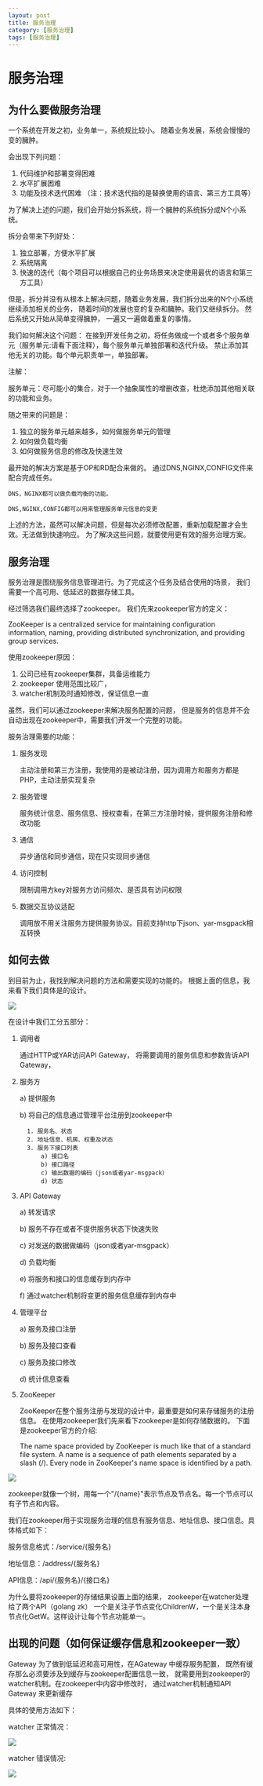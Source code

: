 ```yaml
---
layout: post
title: 服务治理
category: [服务治理]
tags: [服务治理]
---
```


# 服务治理

## 为什么要做服务治理

一个系统在开发之初，业务单一，系统规比较小。 随着业务发展，系统会慢慢的变的臃肿。

会出现下列问题：

1. 代码维护和部署变得困难
2. 水平扩展困难
3. 功能及技术迭代困难
（注：技术迭代指的是替换使用的语言、第三方工具等）

为了解决上述的问题，我们会开始分拆系统，将一个臃肿的系统拆分成N个小系统。

拆分会带来下列好处：

1. 独立部署，方便水平扩展
2. 系统隔离
3. 快速的迭代（每个项目可以根据自己的业务场景来决定使用最优的语言和第三方工具）

但是，拆分并没有从根本上解决问题，随着业务发展，我们拆分出来的N个小系统继续添加相关的业务，
随着时间的发展也变的复杂和臃肿。我们又继续拆分。 然后系统又开始从简单变得臃肿，
一遍又一遍做着重复的事情。


我们如何解决这个问题：
在接到开发任务之初，将任务做成一个或者多个服务单元（服务单元:请看下面注释），每个服务单元单独部署和迭代升级。
禁止添加其他无关的功能。每个单元职责单一，单独部署。

注解：

服务单元：尽可能小的集合，对于一个抽象属性的增删改查，杜绝添加其他相关联的功能和业务。

随之带来的问题是：

1. 独立的服务单元越来越多，如何做服务单元的管理
2. 如何做负载均衡
3. 如何做服务信息的修改及快速生效


最开始的解决方案是基于OP和RD配合来做的。
通过DNS,NGINX,CONFIG文件来配合完成任务。

    DNS，NGINX都可以做负载均衡的功能。

    DNS,NGINX,CONFIG都可以用来管理服务单元信息的变更

上述的方法，虽然可以解决问题，但是每次必须修改配置，重新加载配置才会生效。无法做到快速响应。
为了解决这些问题，就要使用更有效的服务治理方案。

## 服务治理

服务治理是围绕服务信息管理进行。为了完成这个任务及结合使用的场景，
我们需要一个高可用、低延迟的数据存储工具。

经过筛选我们最终选择了zookeeper。
我们先来zookeeper官方的定义：

ZooKeeper is a centralized service for maintaining configuration information,
 naming, providing distributed synchronization, and providing group services. 

使用zookeeper原因：

1. 公司已经有zookeeper集群，具备运维能力
2. zookeeper 使用范围比较广，
3. watcher机制及时通知修改，保证信息一直

虽然，我们可以通过zookeeper来解决服务配置的问题，
但是服务的信息并不会自动出现在zookeeper中，需要我们开发一个完整的功能。

服务治理需要的功能：

1. 服务发现

    主动注册和第三方注册，我使用的是被动注册，因为调用方和服务方都是PHP，主动注册实现复杂

2. 服务管理

    服务统计信息、服务信息、授权查看，在第三方注册时候，提供服务注册和修改功能

2. 通信

    异步通信和同步通信，现在只实现同步通信


2. 访问控制

    限制调用方key对服务方访问频次、是否具有访问权限

5. 数据交互协议适配

     调用放不用关注服务方提供服务协议。目前支持http下json、yar-msgpack相互转换



## 如何去做

到目前为止，我找到解决问题的方法和需要实现的功能的。
根据上面的信息，我来看下我们具体是的设计。


![](/img/zkmanagerservice.png)

在设计中我们工分五部分：

1. 调用者

    通过HTTP或YAR访问API Gateway， 将需要调用的服务信息和参数告诉API Gateway，

2. 服务方

    a) 提供服务

    b) 将自己的信息通过管理平台注册到zookeeper中
         
         1. 服务名、状态
         2. 地址信息、机房、权重及状态
         3. 服务下接口列表
             a) 接口名
             b) 接口路径
             c) 输出数据的编码（json或者yar-msgpack）
             d) 状态


3. API Gateway

    a) 转发请求

    b) 服务不存在或者不提供服务状态下快速失败

    c) 对发送的数据做编码（json或者yar-msgpack）

    d) 负载均衡

    e) 将服务和接口的信息缓存到内存中

    f) 通过watcher机制将变更的服务信息缓存到内存中


4. 管理平台

    a) 服务及接口注册

    b) 服务及接口查看

    c) 服务及接口修改

    d) 统计信息查看


4. ZooKeeper

   ZooKeeper在整个服务注册与发现的设计中，最重要是如何来存储服务的注册信息。
   在使用zookeeper我们先来看下zookeeper是如何存储数据的。
   下面是zookeeper官方的介绍:

   The name space provided by ZooKeeper is much like that of a standard file system. 
   A name is a sequence of path elements separated by a slash (/). 
   Every node in ZooKeeper's name space is identified by a path.

![](http://zookeeper.apache.org/doc/r3.1.1/images/zknamespace.jpg)
  
   
   
   zookeeper就像一个树，用每一个"/{name}"表示节点及节点名。每一个节点可以有子节点和内容。


   我们在zookeeper用于实现服务治理的信息有服务信息、地址信息、接口信息。具体格式如下：

   服务信息格式：/service/{服务名}

   地址信息：/address/{服务名}

   API信息：/api/{服务名}/{接口名}

   为什么要将zookeeper的存储结果设置上面的结果， zookeeper在watcher处理给了两个API（golang zk）
   一个是关注子节点变化ChildrenW，一个是关注本身节点化GetW。这样设计让每个节点功能单一。
   


## 出现的问题（如何保证缓存信息和zookeeper一致）

Gateway 为了做到低延迟和高可用性，在AGateway 中缓存服务配置，
既然有缓存那么必须要涉及到缓存与zookeeper配置信息一致， 
就需要用到zookeeper的watcher机制。在zookeeper中内容中修改时，
通过watcher机制通知API Gateway 来更新缓存

具体的使用方法如下：

watcher 正常情况：

![](/img/zkwatcher.png)

watcher 错误情况:

![](/img/zkwatcherror.png)




 


